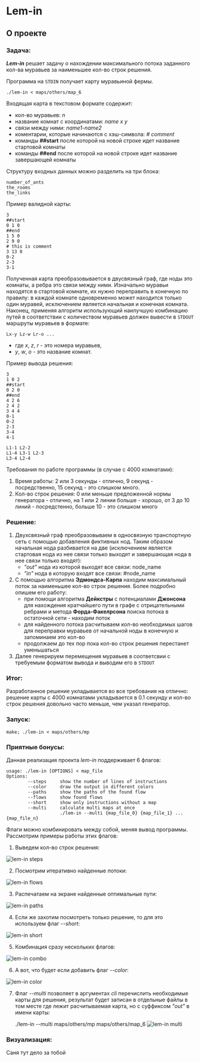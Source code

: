 # Lem-in
## О проекте
### Задача:

***Lem-in*** решает задачу о нахождении максимального потока заданного кол-ва муравьев за наименьшее кол-во строк решения.

Программа на `STDIN` получает карту муравьиной фермы. 
      
    ./lem-in < maps/others/map_6

Входящая карта в текстовом формате содержит:

* кол-во муравьев: *n*
* название комнат с координатами: *name x y*
* связи между ними: *name1-name2*
* коментарии, которые начинаются с хэш-символа: *# comment*
* команды **##start** после которой на новой строке идет название стартовой комнаты
* команды **##end** после которой на новой строке идет название завершающей комнаты 

Структуру входных данных можно разделить на три блока:

    number_of_ants
    the_rooms
    the_links

Пример валидной карты:

    3
    ##start
    0 1 0
    ##end
    1 5 0
    2 9 0
    # this is comment
    3 13 0
    0-2
    2-3
    3-1

Полученная карта преобразовывается в двусвязный граф, где ноды это комнаты, а ребра это связи между ними. Изначально муравьи находятся в стартовой комнате, их нужно переправить в конечную по правилу: в каждой комнате одновременно может находится только один муравей, исключением является начальная и конечная комната. Наконец, применяя алгоритм использующий наилучшую комбинацию путей в соответствии с количеством муравьев должен вывести в `STDOUT` маршруты муравьев в формате:
       
    Lx-y Lz-w Lr-o ...

* где *x*, *z*, *r* - это номера муравьев, 
* *y*, *w*, *o* - это название комнат.

Пример вывода решения:

    3
    1 0 2
    ##start
    0 2 0
    ##end
    4 2 6
    2 4 2
    3 4 4
    0-1
    0-2
    2-3
    3-4
    4-1
    
    L1-1 L2-2
    L1-4 L3-1 L2-3
    L3-4 L2-4

Требования по работе программы (в случае с 4000 комнатами):
1. Время работы: 2 или 3 секунды - отлично, 9 секунд - посредственно, 15 секунд - это слишком много.
2. Кол-во строк решения: 0 или меньше предложенной нормы генератора - отлично, на 1 или 2 линии больше - хорошо, от 3 до 10 линий - посредстенно, больше 10 - это слишком много

### Решение:
1. Двухсвязный граф преобразовываем в односвязную транспортную сеть с помощью добавления фиктивных нод. Таким образом начальная нода разбивается на две (исключением является стартовая нода из нее связи только выходят и завершающая нода в нее связи только входят): 
     * *"out"* нода из которой выходят все связи: node_name
     * *"in"* нода в которую входят все связи: #node_name
2. С помощью алгоритма **Эдмондса-Карпа** находим максимальный поток за наименьшее кол-во строк решения. Более подробно опишем его работу:
     * при помощи алгоритма **Дейкстры** с потенциалами **Джонсона** для нахождения кратчайшего пути в графе с отрицательными ребрами и метода **Форда-Факелрсона** поиска потока в остаточной сети - находим поток
     * для найденного потока расчитываем кол-во необходимых шагов для переправки муравьев от начальной ноды в конечную и запоминаем это кол-во
     * продолжаем до тех пор пока кол-во строк решения перестанет уменьшаться
3. Далее генерируем перемещения муравьев в соответсвии с требуемым форматом вывода и выводим его в `STDOUT`

### Итог:
Разработанное решение укладывается во все требования на отлично: решение карты с 4000 комнатами укладывается в 0.1 секунду и кол-во строк решения довольно часто меньше, чем указал генератор.

### Запуск:
    make; ./lem-in < maps/others/mp

### Приятные бонусы:
Данная реализация проекта *lem-in* поддерживает 6 флагов:

    usage: ./lem-in [OPTIONS] < map_file
    Options:
            --steps     show the number of lines of instructions
            --color     draw the output in different colors
            --paths     show the paths of the found flow
            --flows     show found flows
            --short     show only instructions without a map
            --multi     calculate multi maps at once
                        ./lem-in --multi {map_file_0} {map_file_1} ... {map_file_n}

Флаги можно комбинировать между собой, меняя вывод программы. Рассмотрим примеры работы этих флагов:


1. Выведем кол-во строк решения:

![lem-in steps](/img/steps.png)

2. Посмотрим итеративно найденные потоки:

![lem-in flows](/img/flows.png)

3. Распечатаем на экране найденные оптимальные пути:

![lem-in paths](/img/paths.png)

4. Если же захотим посмотреть только решение, то для это используем флаг *--short*:

![lem-in short](/img/short.png)

5. Комбинация сразу нескольких флагов:

![lem-in combo](/img/combo.png)

6. А вот, что будет если добавить флаг *--color*:

![lem-in color](/img/color.png)

7. Флаг *--multi* позволяет в аргументах *cli* перечислить необходимые карты для решения, результат будет записан в отдельные файлы в том месте где лежит расчитываемая карта, но с суффиксом *"out"* в имени карты:


    ./lem-in --multi  maps/others/mp maps/others/map_6
![lem-in multi](/img/multi.png)

### Визуализация:

Саня тут дело за тобой
